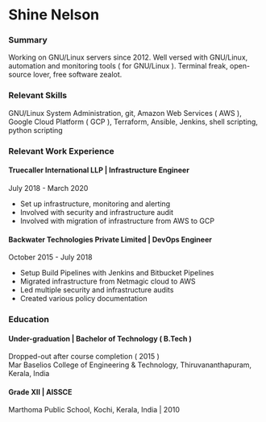# Shine Nelson

### Summary
Working on GNU/Linux servers since 2012. Well versed with GNU/Linux, automation and monitoring tools ( for GNU/Linux ). Terminal freak, open-source lover, free software zealot.

### Relevant Skills
GNU/Linux System Administration, git, Amazon Web Services ( AWS ), Google Cloud Platform ( GCP ), Terraform, Ansible, Jenkins, shell scripting, python scripting

### Relevant Work Experience
#### Truecaller International LLP | Infrastructure Engineer
July 2018 - March 2020
* Set up infrastructure, monitoring and alerting
* Involved with security and infrastructure audit
* Involved with migration of infrastructure from AWS to GCP

#### Backwater Technologies Private Limited | DevOps Engineer
October 2015 - July 2018
* Setup Build Pipelines with Jenkins and Bitbucket Pipelines
* Migrated infrastructure from Netmagic cloud to AWS
* Led multiple security and infrastructure audits
* Created various policy documentation

### Education
#### Under-graduation | Bachelor of Technology ( B.Tech )
Dropped-out after course completion ( 2015 ) <br />
Mar Baselios College of Engineering & Technology, Thiruvananthapuram, Kerala, India

#### Grade XII | AISSCE
Marthoma Public School, Kochi, Kerala, India | 2010
